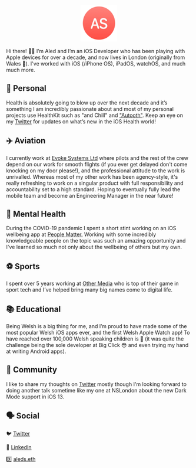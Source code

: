 <p align="center">
<img src="AS.png" width="100" height="100">
</p>

Hi there! 👋😊 I’m Aled and I’m an iOS Developer who has been playing with Apple devices for over a decade, and now lives in London (originally from Wales 🏴󠁧󠁢󠁷󠁬󠁳󠁿). I've worked with iOS (/iPhone OS), iPadOS, watchOS, and much much more.

## 🐙 Personal

Health is absolutely going to blow up over the next decade and it’s something I am incredibly passionate about and most of my personal projects use HealthKit such as "and Chill" and ["Autooth"](https://testflight.apple.com/join/da8mRQpG). Keep an eye on my [Twitter](https://twitter.com/samuelaled/) for updates on what’s new in the iOS Health world!

## ✈️  Aviation

I currently work at [Evoke Systems Ltd](https://www.evoke-systems.aero) where pilots and the rest of the crew depend on our work for smooth flights (if you ever get delayed don't come knocking on my door please!), and the professional attitude to the work is unrivalled. Whereas most of my other work has been agency-style, it's really refreshing to work on a singular product with full responsibility and accountability set to a high standard. Hoping to eventually fully lead the mobile team and become an Engineering Manager in the near future!

## 🧠 Mental Health

During the COVID-19 pandemic I spent a short stint working on an iOS wellbeing app at [People Matter.](https://www.peoplematter.tech) Working with some incredibly knowledgeable people on the topic was such an amazing opportunity and I've learned so much not only about the wellbeing of others but my own.

## ⚽️ Sports

I spent over 5 years working at [Other Media](https://other.media) who is top of their game in sport tech and I’ve helped bring many big names come to digital life. 

## 📚 Educational

Being Welsh is a big thing for me, and I’m proud to have made some of the most popular Welsh iOS apps ever, and the first Welsh Apple Watch app! To have reached over 100,000 Welsh speaking children is 💯  (it was quite the challenge being the sole developer at Big Click 😳 and even trying my hand at writing Android apps).

## 👥 Community

I like to share my thoughts on [Twitter](https://twitter.com/samuelaled/) mostly though I'm looking forward to doing another talk sometime like my one at NSLondon about the new Dark Mode support in iOS 13.

## 🗣 Social

🐦 [Twitter](https://twitter.com/samuelaled/)

👔 [LinkedIn](https://uk.linkedin.com/in/aled-samuel-b7ba3424)

3️⃣ [aleds.eth](https://aleds.eth.xyz)



<!--### Hi there 👋-->

<!--
**SunburstEnzo/SunburstEnzo** is a ✨ _special_ ✨ repository because its `README.md` (this file) appears on your GitHub profile.

Here are some ideas to get you started:

- 🔭 I’m currently working on ...
- 🌱 I’m currently learning ...
- 👯 I’m looking to collaborate on ...
- 🤔 I’m looking for help with ...
- 💬 Ask me about ...
- 📫 How to reach me: ...
- 😄 Pronouns: ...
- ⚡ Fun fact: ...
-->
